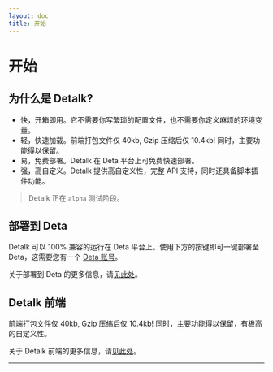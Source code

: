 ```yaml
---
layout: doc
title: 开始
---
```


# 开始

## 为什么是 Detalk?

- 快，开箱即用。它不需要你写繁琐的配置文件，也不需要你定义麻烦的环境变量。
- 轻，快速加载。前端打包文件仅 40kb, Gzip 压缩后仅 10.4kb! 同时，主要功能得以保留。
- 易，免费部署。Detalk 在 Deta 平台上可免费快速部署。
- 强，高自定义。Detalk 提供高自定义性，完整 API 支持，同时还具备脚本插件功能。

> Detalk 正在 `alpha` 测试阶段。

## 部署到 Deta

Detalk 可以 100% 兼容的运行在 Deta 平台上。使用下方的按键即可一键部署至 Deta，这需要您有一个 [Deta 账号](https://web.deta.sh/)。

关于部署到 Deta 的更多信息，请[见此处](/server/one-click.html)。

## Detalk 前端

前端打包文件仅 40kb, Gzip 压缩后仅 10.4kb! 同时，主要功能得以保留，有极高的自定义性。

关于 Detalk 前端的更多信息，请[见此处](/client/start.html)。



---

<Comment />
